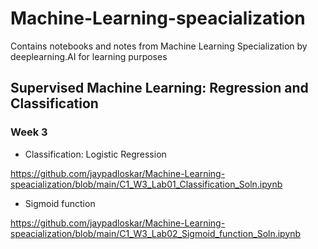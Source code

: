 # Machine-Learning-speacialization
Contains notebooks and notes from Machine Learning Specialization by deeplearning.AI for learning purposes


## Supervised Machine Learning: Regression and Classification
### Week 3

* Classification: Logistic Regression

https://github.com/jaypadloskar/Machine-Learning-speacialization/blob/main/C1_W3_Lab01_Classification_Soln.ipynb

* Sigmoid function

https://github.com/jaypadloskar/Machine-Learning-speacialization/blob/main/C1_W3_Lab02_Sigmoid_function_Soln.ipynb




